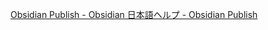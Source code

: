 
[Obsidian Publish - Obsidian 日本語ヘルプ - Obsidian Publish](https://publish.obsidian.md/help-ja/%E3%83%A9%E3%82%A4%E3%82%BB%E3%83%B3%E3%82%B9%E3%81%A8%E3%82%A2%E3%83%89%E3%82%AA%E3%83%B3%E3%82%B5%E3%83%BC%E3%83%93%E3%82%B9/Obsidian+Publish)
